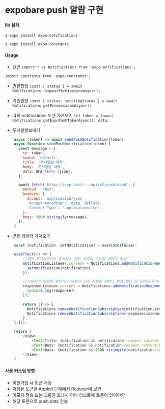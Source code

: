 # expobare push 알람 구현

#### lib 설치
`$ expo install expo-notifications`

`$ expo install expo-constants`


#### Usage
* 선언 
`import * as Notifications from 'expo-notifications';`

`import Constants from 'expo-constants';`

* 권한팝업
`const { status } = await Notifications.requestPermissionsAsync();`

* 기존권한
`const { status: existingStatus } = await Notifications.getPermissionsAsync();`

* 나의 notifications 토큰 가져오기
`let token = (await Notifications.getExpoPushTokenAsync()).data;`

* 푸시알람보내기
```javascript
	async (token) => await sendPushNotification(token);
	async function sendPushNotification(token) {
	  const message = {
		to: token,
		sound: 'default',
		title: '푸시알람 제목',
		body: '푸시알람 내용',
		data: 보낼 데이터 (json),
	  };

	  await fetch('https://exp.host/--/api/v2/push/send', {
		method: 'POST',
		headers: {
		  Accept: 'application/json',
		  'Accept-encoding': 'gzip, deflate',
		  'Content-Type': 'application/json',
		},
		body: JSON.stringify(message),
	  });
	}
```

* 받은 데이터 가져오기
```javascript
	const [notification, setNotification] = useState(false);

	useEffect(() => {
		//앱이 포그라운드로 표시되는 동안 알림이 수신될 때마다 발생
		notificationListener.current = Notifications.addNotificationReceivedListener(notification => {
		  setNotification(notification);
		});

		//사용자가 알림에 탭하거나 알림과 상호 작용할 때마다 발생(앱이 포그라운드되거나 백그라운드 처리되거나 실행 중지될 때 작동함).
		responseListener.current = Notifications.addNotificationResponseReceivedListener(response => {
		  console.log(response);
		});
		
		return () => {
		  Notifications.removeNotificationSubscription(notificationListener.current);
		  Notifications.removeNotificationSubscription(responseListener.current);
		};
	},[]);

	return (
		<View>
		    <Text>Title: {notification && notification.request.content.title} </Text> //(푸시알람 제목)
			<Text>Body: {notification && notification.request.content.body}</Text> //(푸시알람 내용)
			<Text>Data: {notification && JSON.stringify(notification.request.content.data)}</Text> //(전달된 데이터 내용) 등등
		</View>
	)
```


#### 사용 커스텀 방향
* 회원가입 시 토큰 저장
* 저장된 토큰을 AppInit 단계에서 Reducer에 보관
* 이모지 전송 또는 그룹원 초대시 이미 리스트에 토큰이 있어야함
* 해당 토큰으로 push data 전송